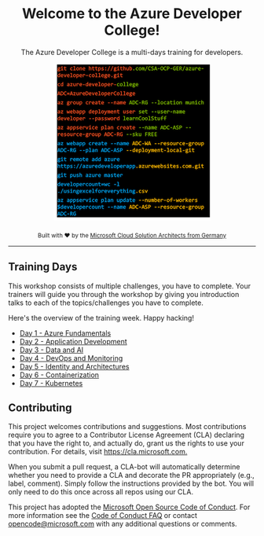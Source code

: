 <div align="center">
  <h1>Welcome to the Azure Developer College!</h1>
  <p>The Azure Developer College is a multi-days training for developers.</p>
  
![ADC](./images/ADC_Back.png)

  <p>
    <sub>Built with ❤︎ by the
      <a href="https://github.com/CSA-OCP-GER">Microsoft Cloud Solution Architects from Germany</a>
    </sub>
  </p>

</div>

<hr>

## Training Days

This workshop consists of multiple challenges, you have to complete. Your trainers will guide you through the workshop by giving you introduction talks to each of the topics/challenges you have to complete.  

Here's the overview of the training week. Happy hacking!
  
- [Day 1 - Azure Fundamentals](day1/README.md)
- [Day 2 - Application Development ](day2/README.md)
- [Day 3 - Data and AI](day3/README.md)
- [Day 4 - DevOps and Monitoring](day4-azdevops/README.md)
- [Day 5 - Identity and Architectures](day5/README.md)
- [Day 6 - Containerization](day6/README.md)
- [Day 7 - Kubernetes](day7/README.md)


## Contributing ##

This project welcomes contributions and suggestions.  Most contributions require you to agree to a
Contributor License Agreement (CLA) declaring that you have the right to, and actually do, grant us
the rights to use your contribution. For details, visit <https://cla.microsoft.com.>

When you submit a pull request, a CLA-bot will automatically determine whether you need to provide
a CLA and decorate the PR appropriately (e.g., label, comment). Simply follow the instructions
provided by the bot. You will only need to do this once across all repos using our CLA.

This project has adopted the [Microsoft Open Source Code of Conduct](https://opensource.microsoft.com/codeofconduct/).
For more information see the [Code of Conduct FAQ](https://opensource.microsoft.com/codeofconduct/faq/) or
contact [opencode@microsoft.com](mailto:opencode@microsoft.com) with any additional questions or comments.
